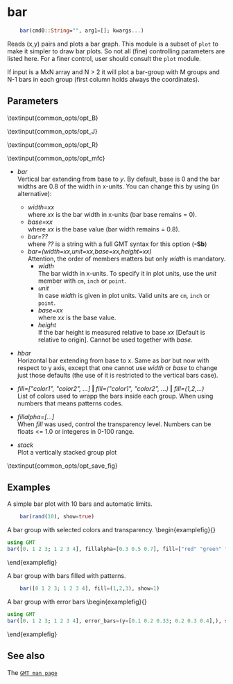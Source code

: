 # bar

```julia
	bar(cmd0::String="", arg1=[]; kwargs...)
```

Reads (x,y) pairs and plots a bar graph. This module is a subset of `plot` to make it simpler to draw bar
plots. So not all (fine) controlling parameters are listed here. For a finer control, user should
consult the `plot` module.

If input is a MxN array and N > 2 it will plot a bar-group with M groups and N-1 bars in each group (first
column holds always the coordinates).

Parameters
----------

\textinput{common_opts/opt_B}

\textinput{common_opts/opt_J}

\textinput{common_opts/opt_R}

\textinput{common_opts/opt_mfc}

- *bar*\
   Vertical bar extending from base to *y*. By default, base is 0 and the bar widths are 0.8 of the width in
   x-units. You can change this by using (in alternative):
     - *width=xx*\
        where *xx* is the bar width in x-units (bar base remains = 0).
     - *base=xx*\
        where *xx* is the base value (bar width remains = 0.8).
     - *bar=??*\
        where *??* is a string with a full GMT syntax for this option (**-Sb**)
     - *bar=(width=xx,unit=xx,base=xx,height=xx)*\
        Attention, the order of members matters but only *width* is mandatory.
       - *width*\
          The bar width in x-units. To specify it in plot units, use the *unit* member with `cm`, `inch` or `point`.
       - *unit*\
          In case *width* is given in plot units. Valid units are `cm`, `inch` or `point`.
       - *base=xx*\
          where *xx* is the base value.
       - *height*\
          If the bar height is measured relative to base *xx* [Default is relative to origin].
          Cannot be used together with *base*.

- *hbar*\
   Horizontal bar extending from base to x. Same as *bar* but now with respect to y axis, except that one
   cannot use *width* or *base* to change just those defaults (the use of it is restricted to the vertical
   bars case).

- *fill=["color1", "color2", ...]* **|** *fill=("color1", "color2", ...)* **|** *fill=(1,2,...)*\
   List of colors used to wrapp the bars inside each group. When using numbers that means patterns codes.

- *fillalpha=[...]*\
   When *fill* was used, control the transparency level. Numbers can be floats <= 1.0 or integeres in 0-100 range.

- *stack*\
   Plot a vertically stacked group plot

\textinput{common_opts/opt_save_fig}

Examples
--------

A simple bar plot with 10 bars and automatic limits.

```julia
    bar(rand(10), show=true)
```

A bar group with selected colors and transparency.
\begin{examplefig}{}
```julia
using GMT
bar([0. 1 2 3; 1 2 3 4], fillalpha=[0.3 0.5 0.7], fill=["red" "green" "blue"], show=true)
```
\end{examplefig}

A bar group with bars filled with patterns.
```julia
    bar([0 1 2 3; 1 2 3 4], fill=(1,2,3), show=1)
```

A bar group with error bars
\begin{examplefig}{}
```julia
using GMT
bar([0. 1 2 3; 1 2 3 4], error_bars=(y=[0.1 0.2 0.33; 0.2 0.3 0.4],), show=true)
```
\end{examplefig}

See also
--------

The [`GMT man page`](https://docs.generic-mapping-tools.org/latest/plot.html)